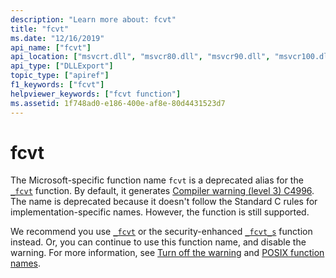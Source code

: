 ```yaml
---
description: "Learn more about: fcvt"
title: "fcvt"
ms.date: "12/16/2019"
api_name: ["fcvt"]
api_location: ["msvcrt.dll", "msvcr80.dll", "msvcr90.dll", "msvcr100.dll", "msvcr100_clr0400.dll", "msvcr110.dll", "msvcr110_clr0400.dll", "msvcr120.dll", "msvcr120_clr0400.dll", "ucrtbase.dll"]
api_type: ["DLLExport"]
topic_type: ["apiref"]
f1_keywords: ["fcvt"]
helpviewer_keywords: ["fcvt function"]
ms.assetid: 1f748ad0-e186-400e-af8e-80d4431523d7
---
```

# fcvt

The Microsoft-specific function name `fcvt` is a deprecated alias for the [`_fcvt`](fcvt.md) function. By default, it generates [Compiler warning (level 3) C4996](../../error-messages/compiler-warnings/compiler-warning-level-3-c4996.md). The name is deprecated because it doesn't follow the Standard C rules for implementation-specific names. However, the function is still supported.

We recommend you use [`_fcvt`](fcvt.md) or the security-enhanced [`_fcvt_s`](fcvt-s.md) function instead. Or, you can continue to use this function name, and disable the warning. For more information, see [Turn off the warning](../../error-messages/compiler-warnings/compiler-warning-level-3-c4996.md#turn-off-the-warning) and [POSIX function names](../../error-messages/compiler-warnings/compiler-warning-level-3-c4996.md#posix-function-names).
